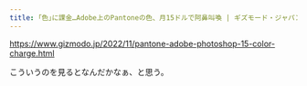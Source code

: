 ```yaml
---
title: ｢色｣に課金…Adobe上のPantoneの色、月15ドルで阿鼻叫喚 | ギズモード・ジャパン
---
```


https://www.gizmodo.jp/2022/11/pantone-adobe-photoshop-15-color-charge.html

こういうのを見るとなんだかなぁ、と思う。

